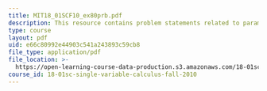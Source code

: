 ```yaml
---
title: MIT18_01SCF10_ex80prb.pdf
description: This resource contains problem statements related to parametric curves.
type: course
layout: pdf
uid: e66c80992e44903c541a243893c59cb8
file_type: application/pdf
file_location: >-
  https://open-learning-course-data-production.s3.amazonaws.com/18-01sc-single-variable-calculus-fall-2010/e66c80992e44903c541a243893c59cb8_MIT18_01SCF10_ex80prb.pdf
course_id: 18-01sc-single-variable-calculus-fall-2010
---
```

